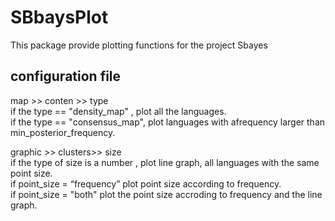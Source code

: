 # SBbaysPlot
 This package provide plotting functions for the project Sbayes



## configuration file
map >> conten >> type<br>
if the type == "density_map" , plot all the languages.<br>
if the type == "consensus_map", plot languages with afrequency larger than min_posterior_frequency.<br>

graphic >> clusters>> size<br>
if the type of size is a number , plot line graph, all languages with the same point size.<br>
if point_size = “frequency” plot point size according to frequency.<br>
if point_size = "both" plot the point size accroding to frequency and the line graph.<br>



